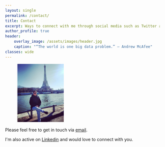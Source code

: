 ```yaml
---
layout: single
permalink: /contact/
title: Contact
excerpt: Ways to connect with me through social media such as Twitter and Linkedin and via email.
author_profile: true
header:
    overlay_image: /assets/images/header.jpg
    caption: "“The world is one big data problem.” — Andrew McAfee"
classes: wide
---
```


<figure style="width: 30%" class="align-right">
  <img src="/assets/images/paris.jpg" alt="">
</figure>

Please feel free to get in touch via [email](mailto:fvergara.sand@gmail.com).  

I'm also active on [Linkedin](https://www.linkedin.com/in/fvergara-sand/) and would love to connect with you.







  
